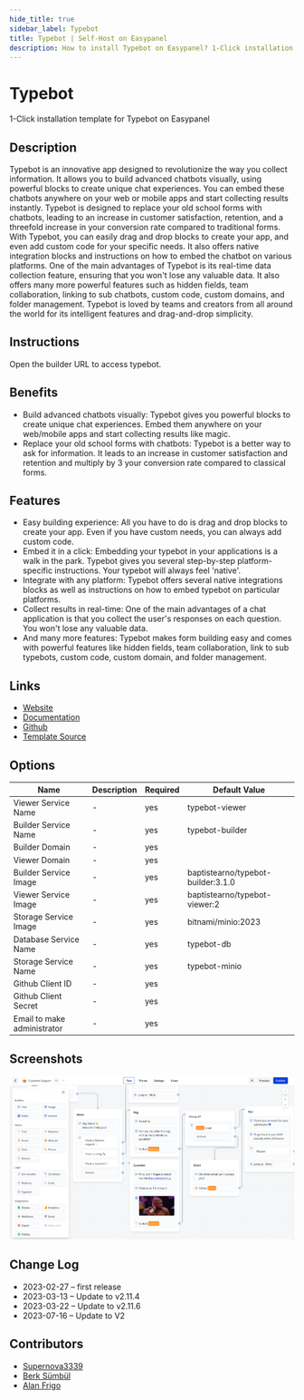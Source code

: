 ```yaml
---
hide_title: true
sidebar_label: Typebot
title: Typebot | Self-Host on Easypanel
description: How to install Typebot on Easypanel? 1-Click installation template for Typebot on Easypanel
---
```


<!-- generated -->

# Typebot

1-Click installation template for Typebot on Easypanel

## Description

Typebot is an innovative app designed to revolutionize the way you collect information. It allows you to build advanced chatbots visually, using powerful blocks to create unique chat experiences. You can embed these chatbots anywhere on your web or mobile apps and start collecting results instantly. Typebot is designed to replace your old school forms with chatbots, leading to an increase in customer satisfaction, retention, and a threefold increase in your conversion rate compared to traditional forms. With Typebot, you can easily drag and drop blocks to create your app, and even add custom code for your specific needs. It also offers native integration blocks and instructions on how to embed the chatbot on various platforms. One of the main advantages of Typebot is its real-time data collection feature, ensuring that you won&#39;t lose any valuable data. It also offers many more powerful features such as hidden fields, team collaboration, linking to sub chatbots, custom code, custom domains, and folder management. Typebot is loved by teams and creators from all around the world for its intelligent features and drag-and-drop simplicity.

## Instructions

Open the builder URL to access typebot.

## Benefits

- Build advanced chatbots visually: Typebot gives you powerful blocks to create unique chat experiences. Embed them anywhere on your web/mobile apps and start collecting results like magic.
- Replace your old school forms with chatbots: Typebot is a better way to ask for information. It leads to an increase in customer satisfaction and retention and multiply by 3 your conversion rate compared to classical forms.

## Features

- Easy building experience: All you have to do is drag and drop blocks to create your app. Even if you have custom needs, you can always add custom code.
- Embed it in a click: Embedding your typebot in your applications is a walk in the park. Typebot gives you several step-by-step platform-specific instructions. Your typebot will always feel 'native'.
- Integrate with any platform: Typebot offers several native integrations blocks as well as instructions on how to embed typebot on particular platforms.
- Collect results in real-time: One of the main advantages of a chat application is that you collect the user's responses on each question. You won't lose any valuable data.
- And many more features: Typebot makes form building easy and comes with powerful features like hidden fields, team collaboration, link to sub typebots, custom code, custom domain, and folder management.

## Links

- [Website](https://typebot.io)
- [Documentation](https://docs.typebot.io/)
- [Github](https://github.com/baptisteArno/typebot.io/)
- [Template Source](https://github.com/easypanel-io/templates/tree/main/templates/typebot)

## Options

Name | Description | Required | Default Value
-|-|-|-
Viewer Service Name | - | yes | typebot-viewer
Builder Service Name | - | yes | typebot-builder
Builder Domain | - | yes | 
Viewer Domain | - | yes | 
Builder Service Image | - | yes | baptistearno/typebot-builder:3.1.0
Viewer Service Image | - | yes | baptistearno/typebot-viewer:2
Storage Service Image | - | yes | bitnami/minio:2023
Database Service Name | - | yes | typebot-db
Storage Service Name | - | yes | typebot-minio
Github Client ID | - | yes | 
Github Client Secret | - | yes | 
Email to make administrator | - | yes | 

## Screenshots

![Typebot Screenshot](./assets/screenshot.png)

## Change Log

- 2023-02-27 – first release
- 2023-03-13 – Update to v2.11.4
- 2023-03-22 – Update to v2.11.6
- 2023-07-16 – Update to V2

## Contributors

- [Supernova3339](https://github.com/Supernova3339)
- [Berk Sümbül](https://berksmbl.com)
- [Alan Frigo](https://github.com/alanfrigo)
